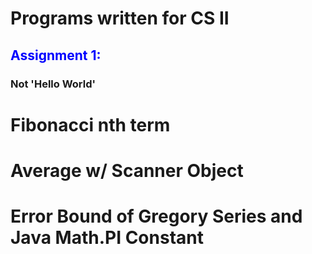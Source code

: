 # Programs written for CS II
## <span style="color:blue">Assignment 1:</span> 
### Not 'Hello World'
# Fibonacci nth term
# Average w/ Scanner Object
# Error Bound of Gregory Series and Java Math.PI Constant
